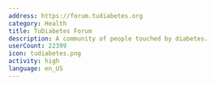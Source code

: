 ```yaml
---
address: https://forum.tudiabetes.org
category: Health
title: TuDiabetes Forum
description: A community of people touched by diabetes.
userCount: 22399
icon: tudiabetes.png
activity: high
language: en_US
---
```

